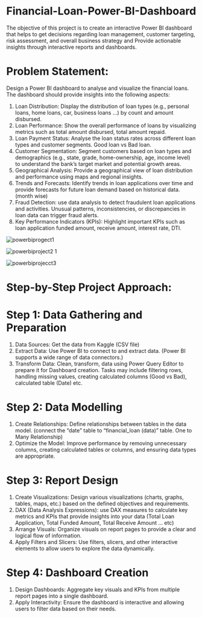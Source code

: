 # Financial-Loan-Power-BI-Dashboard
The objective of this project is to create an interactive Power BI dashboard that helps to get decisions regarding loan management, customer targeting, risk assessment, and overall business strategy and 
Provide actionable insights through interactive reports and dashboards. 

# Problem Statement:
Design a Power BI dashboard to analyse and visualize the financial loans. The dashboard should provide insights into the following aspects:
1.	Loan Distribution: Display the distribution of loan types (e.g., personal loans, home loans, car, business loans …) by count and amount disbursed.
2.	Loan Performance: Show the overall performance of loans by visualizing metrics such as total amount disbursed, total amount repaid.
3.	Loan Payment Status: Analyse the loan status rates across different loan types and customer segments. Good loan vs Bad loan.
4.	Customer Segmentation: Segment customers based on loan types and demographics (e.g., state, grade, home-ownership, age, income level) to understand the bank’s target market and potential growth areas.
5.	Geographical Analysis: Provide a geographical view of loan distribution and performance using maps and regional insights.
6.	Trends and Forecasts: Identify trends in loan applications over time and provide forecasts for future loan demand based on historical data. (month wise)
7.	Fraud Detection: use data analysis to detect fraudulent loan applications and activities. Unusual patterns, inconsistencies, or discrepancies in loan data can trigger fraud alerts.
8.	Key Performance Indicators (KPIs): Highlight important KPIs such as loan application funded amount, receive amount, interest rate, DTI.


![powerbiprogect1](https://github.com/user-attachments/assets/5bf27907-54c2-4ac6-a90e-59b00561ad76)


![powerbiproject2 1](https://github.com/user-attachments/assets/c65903a7-036b-42ef-8187-489ee117bcd9)


![powerbiprojecct3](https://github.com/user-attachments/assets/0e42be33-527c-4085-b3b9-5e7b76f0a5ed)

# Step-by-Step Project Approach:
# Step 1: Data Gathering and Preparation
1.	Data Sources: Get the data from Kaggle (CSV file) 
2.	Extract Data: Use Power BI to connect to and extract data. (Power BI supports a wide range of data connectors.)
3.	Transform Data: Clean, transform, data using Power Query Editor to prepare it for Dashboard creation. Tasks may include filtering rows, handling missing values, creating calculated columns (Good vs Bad), calculated table (Date) etc.
# Step 2: Data Modelling
1.	Create Relationships: Define relationships between tables in the data model. (connect the “date” table to “financial_loan (data)” table. One to Many Relationship)
2.	Optimize the Model: Improve performance by removing unnecessary columns, creating calculated tables or columns, and ensuring data types are appropriate.
# Step 3: Report Design
1.	Create Visualizations: Design various visualizations (charts, graphs, tables, maps, etc.) based on the defined objectives and requirements.
2.	DAX (Data Analysis Expressions): use DAX measures to calculate key metrics and KPIs that provide insights into your data (Total Loan Application, Total Funded Amount, Total Receive Amount … etc)
3.	Arrange Visuals: Organize visuals on report pages to provide a clear and logical flow of information.
4.	Apply Filters and Slicers: Use filters, slicers, and other interactive elements to allow users to explore the data dynamically.
# Step 4: Dashboard Creation
1.	Design Dashboards: Aggregate key visuals and KPIs from multiple report pages into a single dashboard.
2.	Apply Interactivity: Ensure the dashboard is interactive and allowing users to filter data based on their needs.

